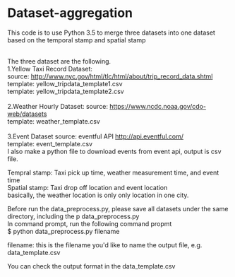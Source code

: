 # Dataset-aggregation
This code is to use Python 3.5 to merge three datasets into one dataset 
based on the temporal stamp and spatial stamp<br>
<br>


The three dataset are the following.<br>
1.Yellow Taxi Record Dataset:<br> 
source: http://www.nyc.gov/html/tlc/html/about/trip_record_data.shtml <br>
template: yellow_tripdata_template1.csv <br>
template: yellow_tripdata_template2.csv<br>
<br>
2.Weather Hourly Dataset:
source: https://www.ncdc.noaa.gov/cdo-web/datasets <br>
template: weather_template.csv <br>
<br>
3.Event Dataset
source: eventful API http://api.eventful.com/ <br>
template: event_template.csv <br>
I also make a python file to download events from event api, output is csv file.<br>

Tempral stamp: Taxi pick up time, weather measurement time, and event time<br>
Spatial stamp: Taxi drop off location and event location <br>
basically, the weather location is only only location in one city.<br>

Before run the data_preprocess.py, please save all datasets under the same directory, including the p
data_preprocess.py<br>
In command prompt, run the following command propmt<br>
$ python data_preprocess.py  filename <br>

filename: this is the filename you'd like to name the output file, e.g. data_template.csv <br>

You can check the output format in the data_template.csv

